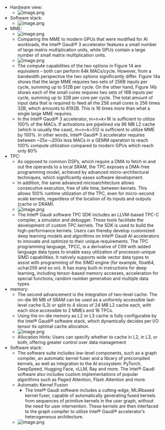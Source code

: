 - Hardware view:
	- ![image.png](../assets/image_1714806099459_0.png)
- Software stack:
	- ![image.png](../assets/image_1714806217320_0.png)
- MME:
	- ![image.png](../assets/image_1714806379222_0.png)
	- Comparing the MME to modern GPUs that were modified for AI workloads, the Intel® Gaudi® 3 accelerator features a small number of large matrix multiplication units, while GPUs contain a large number of small matrix multiplication units.
	- ![image.png](../assets/image_1714806506720_0.png)
	- The compute capabilities of the two options in Figure 14 are equivalent – both can perform 64k MACs/cycle. However, from a bandwidth perspective the two options significantly differ. Figure 14a shows that the large MME requires two sets of 256B inputs per cycle, summing up to 512B per cycle. On the other hand, Figure 14b shows each of the small cores requires two sets of 16B inputs per cycle, summing up to 32B per core per cycle. The total amount of input data that is required to feed all the 256 small cores is 256 times 32B, which amounts to 8192B. This is 16 times more than what a single large MME requires.
	- In the Intel® Gaudi® 3 accelerator, m=n=k=1K is sufficient to utilize 100% of the MACs. If activations are pipelined via 96 MB L2 cache (which is usually the case), m=n=k=512 is sufficient to utilize MME by 100%. In other words, Intel® Gaudi® 3 accelerator requires between ~25x-~200x less MACs in a GEMM operation to reach 100% compute utilization compared to modern GPUs which reach only 80%
- TPC:
	- As opposed to common DSPs, which require a DMA to fetch in and out the operands to a local SRAM, the TPC exposes a DMA-free programming model, achieved by advanced micro-architectural techniques, which significantly eases software development.
	- In addition, the same advanced microarchitecture allows consecutive execution, free of idle time, between kernels. This allows 100% runtime utilization of the TPC, even for micro-second scale kernels, regardless of the location of its inputs and outputs (cache or DRAM).
	- ![image.png](../assets/image_1714807154355_0.png)
	- The Intel® Gaudi software TPC SDK includes an LLVM-based TPC-C compiler, a simulator and debugger. These tools facilitate the development of custom TPC kernels. The SDK is used to build the high-performance kernels. Users can thereby develop customized deep learning models and algorithms on Intel® Gaudi AI accelerators to innovate and optimize to their unique requirements. The TPC programming language, TPCC, is a derivative of C99 with added language data types to enable easy utilization of processor-unique SIMD capabilities. It natively supports wide vector data types to assist with programming of the SIMD engine (for example, float64, uchar256 and so on). It has many built-in instructions for deep learning, including tensor-based memory accesses, acceleration for special functions, random number generation and multiple data types.
- memory:
	- The second advancement is the integration of two-level cache. The on-die 96 MB of SRAM can be used as a uniformly accessible last-level cache (L3) or split to 4 slices of 24 MB L2 cache each, with each slice accessible to 2 MMEs and 16 TPCs.
	- Using the on-die memory as L2 or L3 cache is fully configurable by the Intel® Gaudi® software stack, which dynamically decides per I/O tensor its optimal cache allocation.
	- ![image.png](../assets/image_1714807322105_0.png)
	- Allocation Hints: Users can specify whether to cache in L2, in L3, or both, offering greater control over data management
- Software stack:
	- The software suite includes low-level components, such as a graph compiler, an automatic kernel fuser and a library of precompiled kernels, as well as integration to the AI ecosystem: PyTorch, DeepSpeed, Hugging Face, vLLM, Ray and more. The Intel® Gaudi software also includes custom implementations of popular algorithms such as Paged Attention, Flash Attention and more.
	- Automatic Kernel Fusion
		- The Intel® Gaudi software includes a cutting-edge, MLIRbased kernel fuser, capable of automatically generating fused kernels from sequences of primitive kernels in the user graph, without the need for user intervention. These kernels are then interfaced to the graph compiler to utilize Intel® Gaudi® accelerator’s heterogeneous architecture.
	- ![image.png](../assets/image_1714807629328_0.png)